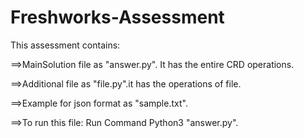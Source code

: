 # Freshworks-Assessment
This assessment contains:
  
  ==>MainSolution file as "answer.py". It has the entire CRD operations.
  
  ==>Additional file as "file.py".it has the operations of file. 
  
  ==>Example for json format as "sample.txt".
  
  ==>To run this file: Run Command Python3 "answer.py".
  
